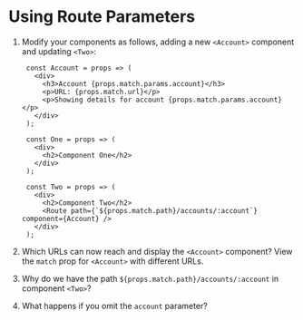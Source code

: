 # Using Route Parameters

1. Modify your components as follows, adding a new `<Account>` component and updating `<Two>`:

        const Account = props => (
          <div>
            <h3>Account {props.match.params.account}</h3>
            <p>URL: {props.match.url}</p>
            <p>Showing details for account {props.match.params.account}</p>
          </div>
        );

        const One = props => (
          <div>
            <h2>Component One</h2>
          </div>
        );

        const Two = props => (
          <div>
            <h2>Component Two</h2>
            <Route path={`${props.match.path}/accounts/:account`} component={Account} />
          </div>
        );

2. Which URLs can now reach and display the `<Account>` component? View the `match` prop for `<Account>` with different URLs.

3. Why do we have the path `${props.match.path}/accounts/:account` in component `<Two>`?

4. What happens if you omit the `account` parameter?

